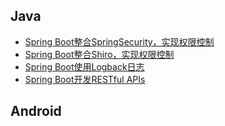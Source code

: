  ## Java
* [Spring Boot整合SpringSecurity，实现权限控制](https://github.com/JYongDev/Notes/tree/master/notes/Java/SpringBoot/project/test_security )
* [Spring Boot整合Shiro，实现权限控制](https://github.com/JYongDev/Notes/tree/master/notes/Java/SpringBoot/project/test_shiro2)
* [Spring Boot使用Logback日志](https://github.com/JYongDev/Notes/tree/master/notes/Java/SpringBoot/project/testLog)
* [Spring Boot开发RESTful APIs](https://github.com/JYongDev/Notes/tree/master/notes/Java/SpringBoot/project/testRestful)
 ## Android


